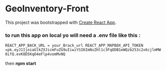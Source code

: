 # GeoInventory-Front

  

This project was bootstrapped with [Create React App](https://github.com/facebook/create-react-app).

  

### to run this app on local yo will need a .env file like this :
`REACT_APP_BACK_URL = your_Brack_url
REACT_APP_MAPBOX_API_TOKEN =pk.eyJ1IjoiaGlkZXJicmFuZG9uIiwiYSI6ImNsZHl1c3FqODB1eWQzb253c2x6cjlmMW0ifQ.evK8D5KqO4eFlp4vomMvNQ
`

then **npm start**